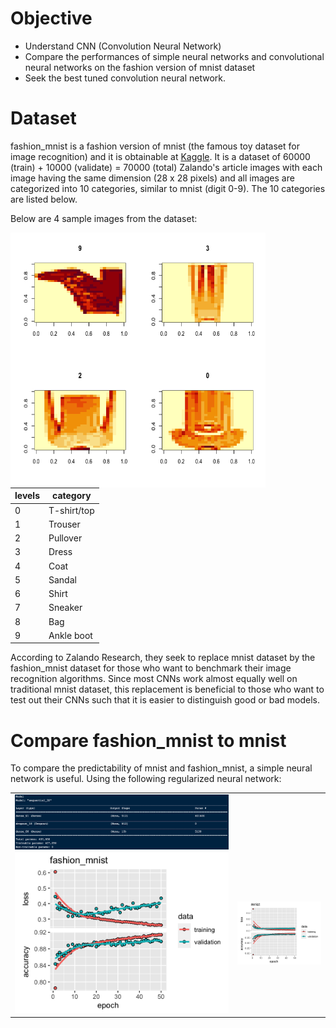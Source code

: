 # Objective
- Understand CNN (Convolution Neural Network)
- Compare the performances of simple neural networks and convolutional neural networks on the fashion version of mnist dataset 
- Seek the best tuned convolution neural network.

# Dataset
fashion_mnist is a fashion version of mnist (the famous toy dataset for image recognition) and it is obtainable at [Kaggle](https://www.kaggle.com/zalando-research/fashionmnist). It is a dataset of 60000 (train) + 10000 (validate) = 70000 (total) Zalando's article images with each image having the same dimension (28 x 28 pixels) and all images are categorized into 10 categories, similar to mnist (digit 0-9). The 10 categories are listed below. 

Below are 4 sample images from the dataset:

<img src="/plot_1.png" align="left" height="408" width="408">

| levels  | category |
| ------------- | ------------- |
|0|T-shirt/top|
|1|Trouser|
|2|Pullover|
|3|Dress|
|4|Coat|
|5|Sandal|
|6|Shirt|
|7|Sneaker|
|8|Bag|
|9|Ankle boot|

According to Zalando Research, they seek to replace mnist dataset by the fashion_mnist dataset for those who want to benchmark their image recognition algorithms. Since most CNNs work almost equally well on traditional mnist dataset, this replacement is beneficial to those who want to test out their CNNs such that it is easier to distinguish good or bad models.

# Compare fashion_mnist to mnist
To compare the predictability of mnist and fashion_mnist, a simple neural network is useful. 
Using the following regularized neural network:

<table>
  <tr>
    <td><img src="/fashion_mnist_model_NN.png" align="left"></td>
  <tr>
  <tr>
    <td><img src="/fashion_mnist_NN.png"></td>
    <td><img src="/mnist_NN.png"></td>
  </tr>
</table>


